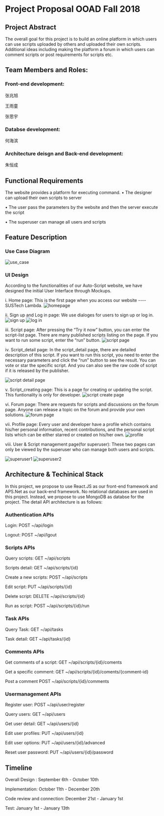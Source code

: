 # Project Proposal OOAD Fall 2018

## Project Abstract 

The overall goal for this project is to build an online platform in which users can use scripts uploaded by others and uploaded their own scripts. Additional ideas including making the platform a forum in which users can comment scripts or post requirements for scripts etc. 

## Team Members and Roles:

### Front-end development:

张兆旭

王雨童

张思宇 

### Databse development:

何海滨

### Architecture deisgn and Back-end development:

朱恒成

## Functional Requirements

The website provides a platform for executing command.
• The designer can upload their own scripts to server 

• The user pass the parameters by the website and then the server
execute the script 

• The superuser can manage all users and scripts 

## Feature Description

### Use Case Diagram

![use_case](https://github.com/Henrycobaltech/SUSTechLambda/blob/master/Openning%20report%20and%20pre/img/use_case.png)

### UI Design 

According to the functionalities of our Auto-Script website, we have designed the initial User Interface through Mockups. 

i. Home page: 
This is the first page when you access our website ---- SUSTech Lambda.
![homepage](https://github.com/Henrycobaltech/SUSTechLambda/blob/master/Openning%20report%20and%20pre/img/8201539248659_.pic_hd.jpg)

ii. Sign up and Log in page:
We use dialoges for users to sign up or log in.
![sign up](https://github.com/Henrycobaltech/SUSTechLambda/blob/master/Openning%20report%20and%20pre/img/8211539248685_.pic.jpg)
![log in](https://github.com/Henrycobaltech/SUSTechLambda/blob/master/Openning%20report%20and%20pre/img/8221539248692_.pic.jpg)

iii. Script page:
After pressing the “Try it now” button, you can enter the script-list page. There are many published scripts listing on the page. If you want to run some script, enter the “run” button. 
![script page](https://github.com/Henrycobaltech/SUSTechLambda/blob/master/Openning%20report%20and%20pre/img/8231539248701_.pic_hd.jpg)

iv. Script_detail page:
In the script_detail page, there are detailed description of this script. If you want to run this script, you need to enter the necessary parameters and click the “run” button to see the result. You can vote or star the specific script. And you can also see the raw code of script if it is released by the publisher.

![script detail page](https://github.com/Henrycobaltech/SUSTechLambda/blob/master/Openning%20report%20and%20pre/img/8291539248794_.pic_hd.jpg)

v. Script_creating page:
This is a page for creating or updating the script. This funtionality is only for developer.
![script create page](https://github.com/Henrycobaltech/SUSTechLambda/blob/master/Openning%20report%20and%20pre/img/8281539248775_.pic.jpg)

vi. Forum page:
There are requests for scripts and discussions on the forum page. Anyone can release a topic on the forum and provide your own solutions.
![forum page](https://github.com/Henrycobaltech/SUSTechLambda/blob/master/Openning%20report%20and%20pre/img/8241539248707_.pic_hd.jpg)

vii. Profile page:
Every user and developer have a profile which contains his/her personal information, recent contributions, and the personal script lists which can be either starred or created on his/her own.
![profile](https://github.com/Henrycobaltech/SUSTechLambda/blob/master/Openning%20report%20and%20pre/img/8271539248770_.pic.jpg)
 
viii. User & Script management page(for superuser):
These two pages can only be viewed by the superuser who can manage both users and scripts.

![superuser1](https://github.com/Henrycobaltech/SUSTechLambda/blob/master/Openning%20report%20and%20pre/img/8251539248727_.pic_hd.jpg)
![superuser2](https://github.com/Henrycobaltech/SUSTechLambda/blob/master/Openning%20report%20and%20pre/img/8261539248751_.pic.jpg)


## Architecture & Techinical Stack

In this project, we propose to use React.JS as our front-end framework and APS.Net as our back-end framework. No relational databases are used in this project. Instead, we propose to use MongoDB as databse for the project. The detail API architecture is as follows:

### Authentication APIs

Login: POST ~/api/login

Logout:  POST ~/api/lgout

### Scripts APIs

Query scripts: GET ~/api/scripts 

Scripts detail: GET ~/api/scripts/{id}



Create a new scripts: POST ~/api/scripts

Edit script: PUT ~/api/scripts/{id}

Delete script: DELETE ~/api/scripts/{id}

Run as script: POST ~/api/scripts/{id}/run

### Task APIs

Query Task: GET ~/api/tasks

Task detail: GET ~/api/tasks/{id}

### Comments APIs

Get comments of a script: GET ~/api/scripts/{id}/coments

Get a specific comment:  GET ~/api/scripts/{id}/coments/{comment-id}

Post a comment POST ~/api/scripts/{id}/comments

### Usermanagement APIs

Register user: POST ~/api/user/register

Query users: GET ~/api/users

Get user detail: GET ~/api/users/{id}

Edit user profiles: PUT  ~/api/users/{id}

Edit user options: PUT  ~/api/users/{id}/advanced

Reset user password: PUT  ~/api/users/{id}/password

## Timeline

Overall Design : September 6th - October 10th 

Implementation: October 11th - December 20th

Code review and connection: December 21st - January 1st

Test: January 1st - January 13th

